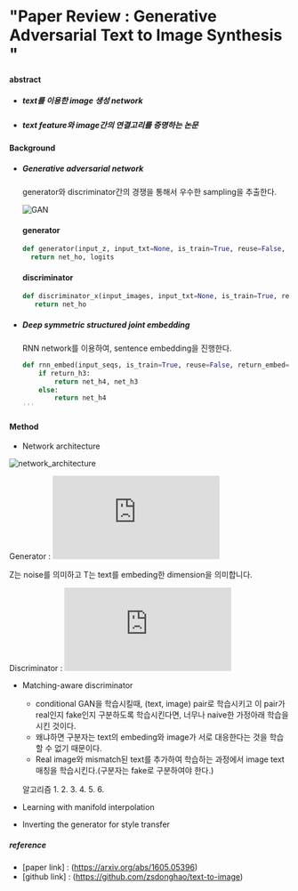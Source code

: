 # "Paper Review : Generative Adversarial Text to Image Synthesis "

#### abstract

- ##### text를 이용한 image 생성 network
- ##### text feature와 image간의 연결고리를 증명하는 논문

#### Background
- ##### Generative adversarial network

  generator와 discriminator간의 경쟁을 통해서 우수한 sampling을 추출한다.
  
  ![GAN](https://encrypted-tbn0.gstatic.com/images?q=tbn:ANd9GcQvWEw5lVqYeUxFeMahhzGAnkF1wHuMzR0hOO6kOczGkAXNsDx0)
  
    #### generator
    
    ``` python
    def generator(input_z, input_txt=None, is_train=True, reuse=False, batch_size=batch_size):
      return net_ho, logits 
    ```
    #### discriminator
    
    ``` python
    def discriminator_x(input_images, input_txt=None, is_train=True, reuse=False):
       return net_ho
    ```
    
  
- ##### Deep symmetric structured joint embedding

    RNN network를 이용하여, sentence embedding을 진행한다.

    ``` python
    def rnn_embed(input_seqs, is_train=True, reuse=False, return_embed=False):
        if return_h3:
            return net_h4, net_h3
        else:
            return net_h4
    '''
#### Method
- Network architecture

![network_architecture](https://encrypted-tbn0.gstatic.com/images?q=tbn:ANd9GcR0EGCG-Phmg-L2RWG9ky9uBCR7Hp5GidXinDUjXXQ9r5tfG3H4Fw)

Generator : ![equation](https://latex.codecogs.com/gif.latex?R%5E%7BZ%7D*R%5E%7BT%7D%3DR%5E%7BD%7D)

Z는 noise를 의미하고 T는 text를 embeding한 dimension을 의미합니다.

Discriminator : ![equation](https://latex.codecogs.com/gif.latex?R%5E%7BD%7D*R%5E%7BT%7D%3D%7B0%2C1%7D)

- Matching-aware discriminator

	- conditional GAN을 학습시킬때, (text, image) pair로 학습시키고 이 pair가 real인지 fake인지  구분하도록 학습시킨다면, 너무나 naive한 가정아래 학습을 시킨 것이다.
	- 왜냐하면 구분자는 text의 embeding와 image가 서로 대응한다는 것을 학습할 수 없기 때문이다. 
	- Real image와 mismatch된 text를 추가하여 학습하는 과정에서 image text 매칭을 학습시킨다.(구분자는 fake로 구분하여야 한다.)


  알고리즘
  1.
  2.
  3.
  4.
  5.
  6.
  
 
- Learning with manifold interpolation

- Inverting the generator for style transfer

##### reference 
- [paper link] : (https://arxiv.org/abs/1605.05396)
- [github link] : (https://github.com/zsdonghao/text-to-image)



